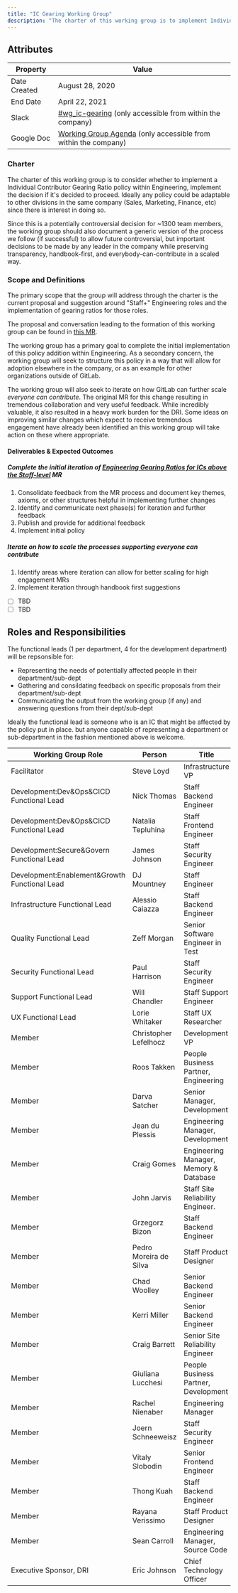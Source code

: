 ```yaml
---
title: "IC Gearing Working Group"
description: "The charter of this working group is to implement Individual Contributor Gearing Ratio policy within Engineering, but adaptable for use in other roles"
---
```


## Attributes

| Property        | Value           |
|-----------------|-----------------|
| Date Created    | August 28, 2020 |
| End Date | April 22, 2021 |
| Slack           | [#wg_ic-gearing](https://gitlab.slack.com/archives/C01AED9GUAC) (only accessible from within the company) |
| Google Doc      | [Working Group Agenda](https://docs.google.com/document/d/1WJg306wfKhpdwAqMBDj7R_QuBUwGCmz11mvuxOXUHU8/edit#) (only accessible from within the company) |

### Charter

The charter of this working group is to consider whether to implement a Individual Contributor Gearing Ratio policy within Engineering, implement the decision if it's decided to proceed. Ideally any policy could be adaptable to other divisions in the same company (Sales, Marketing, Finance, etc) since there is interest in doing so.

Since this is a potentially controversial decision for ~1300 team members, the working group should also document a generic version of the process we follow (if successful) to allow future controversial, but important decisions to be made by any leader in the company while preserving transparency, handbook-first, and everybody-can-contribute in a scaled way.

### Scope and Definitions

The primary scope that the group will address through the charter is the current proposal and suggestion around "Staff+" Engineering roles and the implementation of gearing ratios for those roles.

The proposal and conversation leading to the formation of this working group can be found in [this MR](https://gitlab.com/gitlab-com/www-gitlab-com/-/merge_requests/59465).

The working group has a primary goal to complete the initial implementation of this policy addition within Engineering. As a secondary concern, the working group will seek to structure this policy in a way that will allow for adoption elsewhere in the company, or as an example for other organizations outside of GitLab.

The working group will also seek to iterate on how GitLab can further scale *everyone can contribute*. The original MR for this change resulting in tremendous collaboration and very useful feedback. While incredibly valuable, it also resulted in a heavy work burden for the DRI. Some ideas on improving similar changes which expect to receive tremendous engagement have already been identified an this working group will take action on these where appropriate.

#### Deliverables & Expected Outcomes

##### Complete the initial iteration of [Engineering Gearing Ratios for ICs above the Staff-level](https://gitlab.com/gitlab-com/www-gitlab-com/-/merge_requests/59465) MR

1. Consolidate feedback from the MR process and document key themes, axioms, or other structures helpful in implementing further changes
1. Identify and communicate next phase(s) for iteration and further feedback
1. Publish and provide for additional feedback
1. Implement initial policy

##### Iterate on how to scale the processes supporting *everyone can contribute*

1. Identify areas where iteration can allow for better scaling for high engagement MRs
1. Implement iteration through handbook first suggestions
  - [ ] TBD
  - [ ] TBD

## Roles and Responsibilities

The functional leads (1 per department, 4 for the development department) will be repsonsible for:

- Representing the needs of potentially affected people in their department/sub-dept
- Gathering and consildating feedback on specific proposals from their department/sub-dept
- Communicating the output from the working group (if any) and answering questions from their dept/sub-dept

Ideally the functional lead is someone who is an IC that might be affected by the policy put in place. but anyone capable of representing a department or sub-department in the fashion mentioned above is welcome.

| Working Group Role                         | Person                | Title                                |
|--------------------------------------------|-----------------------|--------------------------------------|
| Facilitator                                | Steve Loyd            | Infrastructure VP                    |
| Development:Dev&Ops&CICD Functional Lead   | Nick Thomas           | Staff Backend Engineer               |
| Development:Dev&Ops&CICD Functional Lead   | Natalia Tepluhina     | Staff Frontend Engineer               |
| Development:Secure&Govern Functional Lead  | James Johnson         | Staff Security Engineer              |
| Development:Enablement&Growth Functional Lead | DJ Mountney           | Staff Engineer                      |
| Infrastructure Functional Lead             | Alessio Caiazza       | Staff Backend Engineer               |
| Quality Functional Lead                    | Zeff Morgan           | Senior Software Engineer in Test     |
| Security Functional Lead                   | Paul Harrison         | Staff Security Engineer              |
| Support Functional Lead                    | Will Chandler         | Staff Support Engineer               |
| UX Functional Lead                         | Lorie Whitaker        | Staff UX Researcher                   |
| Member                                     | Christopher Lefelhocz | Development VP                       |
| Member                                     | Roos Takken           | People Business Partner, Engineering |
| Member                                     | Darva Satcher         | Senior Manager, Development          |
| Member                                     | Jean du Plessis       | Engineering Manager, Development     |
| Member                                     | Craig Gomes           | Engineering Manager, Memory & Database     |
| Member                                     | John Jarvis           | Staff Site Reliability Engineer.     |
| Member                                     | Grzegorz Bizon        | Staff Backend Engineer               |
| Member                                     | Pedro Moreira de Silva| Staff Product Designer               |
| Member                                     | Chad Woolley          | Senior Backend Engineer              |
| Member                                     | Kerri Miller          | Senior Backend Engineer              |
| Member                                     | Craig Barrett         | Senior Site Reliability Engineer     |
| Member                                     | Giuliana Lucchesi     | People Business Partner, Development |
| Member                                     | Rachel Nienaber       | Engineering Manager                  |
| Member                                     | Joern Schneeweisz     | Staff Security Engineer              |
| Member                                     | Vitaly Slobodin       | Senior Frontend Engineer             |
| Member                                     | Thong Kuah            | Staff Backend Engineer               |
| Member                                     | Rayana Verissimo      | Staff Product Designer               |
| Member                                     | Sean Carroll          | Engineering Manager, Source Code               |
| Executive Sponsor, DRI                     | Eric Johnson          | Chief Technology Officer                   |
